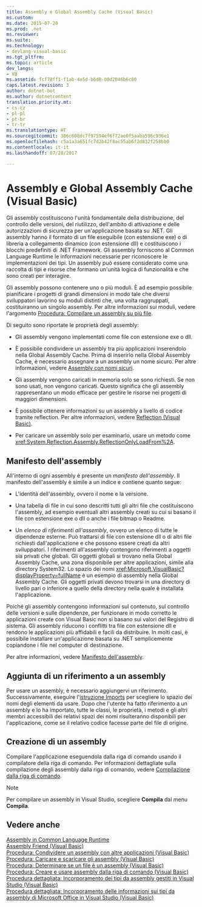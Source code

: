 ```yaml
---
title: Assembly e Global Assembly Cache (Visual Basic)
ms.custom: 
ms.date: 2015-07-20
ms.prod: .net
ms.reviewer: 
ms.suite: 
ms.technology:
- devlang-visual-basic
ms.tgt_pltfrm: 
ms.topic: article
dev_langs:
- VB
ms.assetid: fcf78ff1-f1ab-4a5d-b6d8-00d2046b6c80
caps.latest.revision: 3
author: dotnet-bot
ms.author: dotnetcontent
translation.priority.mt:
- cs-cz
- pl-pl
- pt-br
- tr-tr
ms.translationtype: HT
ms.sourcegitcommit: 306c608dc7f97594ef6f72ae0f5aaba596c936e1
ms.openlocfilehash: c5a1a3a651fc7d2b42f8ac55ab6f2d832f258bb0
ms.contentlocale: it-it
ms.lasthandoff: 07/28/2017

---
```

# <a name="assemblies-and-the-global-assembly-cache-visual-basic"></a>Assembly e Global Assembly Cache (Visual Basic)
Gli assembly costituiscono l'unità fondamentale della distribuzione, del controllo delle versioni, del riutilizzo, dell'ambito di attivazione e delle autorizzazioni di sicurezza per un'applicazione basata su .NET. Gli assembly hanno il formato di un file eseguibile (con estensione exe) o di libreria a collegamento dinamico (con estensione dll) e costituiscono i blocchi predefiniti di .NET Framework. Gli assembly forniscono al Common Language Runtime le informazioni necessarie per riconoscere le implementazioni dei tipi. Un assembly può essere considerato come una raccolta di tipi e risorse che formano un'unità logica di funzionalità e che sono creati per interagire.  
  
 Gli assembly possono contenere uno o più moduli. È ad esempio possibile pianificare i progetti di grandi dimensioni in modo tale che diversi sviluppatori lavorino su moduli distinti che, una volta raggruppati, costituiranno un singolo assembly. Per altre informazioni sui moduli, vedere l'argomento [Procedura: Compilare un assembly su più file](https://msdn.microsoft.com/library/226t7yxe).  
  
 Di seguito sono riportate le proprietà degli assembly:  
  
-   Gli assembly vengono implementati come file con estensione exe o dll.  
  
-   È possibile condividere un assembly tra più applicazioni inserendolo nella Global Assembly Cache. Prima di inserirlo nella Global Assembly Cache, è necessario assegnare a un assembly un nome sicuro. Per altre informazioni, vedere [Assembly con nomi sicuri](https://msdn.microsoft.com/library/wd40t7ad).  
  
-   Gli assembly vengono caricati in memoria solo se sono richiesti. Se non sono usati, non vengono caricati. Questo significa che gli assembly rappresentano un modo efficace per gestire le risorse nei progetti di maggiori dimensioni.  
  
-   È possibile ottenere informazioni su un assembly a livello di codice tramite reflection. Per altre informazioni, vedere [Reflection (Visual Basic)](../../../../visual-basic/programming-guide/concepts/reflection.md).  
  
-   Per caricare un assembly solo per esaminarlo, usare un metodo come <xref:System.Reflection.Assembly.ReflectionOnlyLoadFrom%2A>.  
  
## <a name="assembly-manifest"></a>Manifesto dell'assembly  
 All'interno di ogni assembly è presente un *manifesto dell'assembly*. Il manifesto dell'assembly è simile a un indice e contiene quanto segue:  
  
-   L'identità dell'assembly, ovvero il nome e la versione.  
  
-   Una tabella di file in cui sono descritti tutti gli altri file che costituiscono l'assembly, ad esempio eventuali altri assembly creati su cui si basano il file con estensione exe o dll o anche i file bitmap o Readme.  
  
-   Un *elenco di riferimenti all'assembly*, ovvero un elenco di tutte le dipendenze esterne. Può trattarsi di file con estensione dll o di altri file richiesti dall'applicazione e che possono essere creati da altri sviluppatori. I riferimenti all'assembly contengono riferimenti a oggetti sia privati che globali. Gli oggetti globali si trovano nella Global Assembly Cache, una zona disponibile per altre applicazioni, simile alla directory System32. Lo spazio dei nomi <xref:Microsoft.VisualBasic?displayProperty=fullName> è un esempio di assembly nella Global Assembly Cache. Gli oggetti privati devono trovarsi in una directory di livello pari o inferiore a quello della directory nella quale è installata l'applicazione.  
  
 Poiché gli assembly contengono informazioni sul contenuto, sul controllo delle versioni e sulle dipendenze, per funzionare in modo corretto le applicazioni create con Visual Basic non si basano sui valori del Registro di sistema. Gli assembly riducono i conflitti tra file con estensione dll e rendono le applicazioni più affidabili e facili da distribuire. In molti casi, è possibile installare un'applicazione basata su .NET semplicemente copiandone i file nel computer di destinazione.  
  
 Per altre informazioni, vedere [Manifesto dell'assembly](https://msdn.microsoft.com/library/1w45z383).  
  
## <a name="adding-a-reference-to-an-assembly"></a>Aggiunta di un riferimento a un assembly  
 Per usare un assembly, è necessario aggiungervi un riferimento. Successivamente, eseguire l'[istruzione Imports](../../../../visual-basic/language-reference/statements/imports-statement-net-namespace-and-type.md) per scegliere lo spazio dei nomi degli elementi da usare. Dopo che l'utente ha fatto riferimento a un assembly e lo ha importato, tutte le classi, le proprietà, i metodi e gli altri membri accessibili dei relativi spazi dei nomi risulteranno disponibili per l'applicazione, come se il relativo codice facesse parte del file di origine.  
  
## <a name="creating-an-assembly"></a>Creazione di un assembly  
 Compilare l'applicazione eseguendola dalla riga di comando usando il compilatore della riga di comando. Per informazioni dettagliate sulla compilazione degli assembly dalla riga di comando, vedere [Compilazione dalla riga di comando](../../../../visual-basic/reference/command-line-compiler/building-from-the-command-line.md).  
  
> [!NOTE]
>  Per compilare un assembly in Visual Studio, scegliere **Compila** dal menu **Compila**.  
  
## <a name="see-also"></a>Vedere anche  
 [Assembly in Common Language Runtime](https://msdn.microsoft.com/library/k3677y81)   
 [Assembly Friend (Visual Basic)](friend-assemblies.md)   
 [Procedura: Condividere un assembly con altre applicazioni (Visual Basic)](how-to-share-an-assembly-with-other-applications.md)   
 [Procedura: Caricare e scaricare gli assembly (Visual Basic)](how-to-load-and-unload-assemblies.md)   
 [Procedura: Determinare se un file è un assembly (Visual Basic)](how-to-determine-if-a-file-is-an-assembly.md)   
 [Procedura: Creare e usare assembly dalla riga di comando (Visual Basic)](how-to-create-and-use-assemblies-using-the-command-line.md)   
 [Procedura dettagliata: Incorporamento dei tipi da assembly gestiti in Visual Studio (Visual Basic)](walkthrough-embedding-types-from-managed-assemblies-in-vs.md)   
 [Procedura dettagliata: Incorporamento delle informazioni sui tipi da assembly di Microsoft Office in Visual Studio (Visual Basic)](walkthrough-embedding-type-information-from-microsoft-office-assemblies-in-vs.md)

